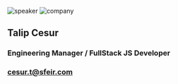 <!-- .slide: class="speaker-slide blue" -->
![speaker](assets/images/speaker/talip-cesur/talipC.jpg)
![company](assets/images/speaker/logo-sfeir-blanc.png)
<h2>Talip <span>Cesur</span></h2>

### Engineering Manager / FullStack JS Developer
<!-- .element: class="icon-rule icon-first" -->

### cesur.t@sfeir.com
<!-- .element: class="icon-mail icon-third"-->
